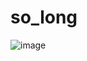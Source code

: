 # so_long
![image](https://user-images.githubusercontent.com/62972715/182480120-8fb4d9b6-c0b2-4625-988c-faf7a9e5375a.png)
